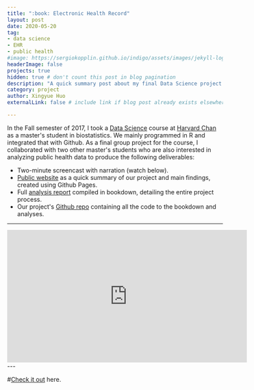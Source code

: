 ```yaml
---
title: ":book: Electronic Health Record"
layout: post
date: 2020-05-20
tag: 
- data science
- EHR
- public health
#image: https://sergiokopplin.github.io/indigo/assets/images/jekyll-logo-light-solid.png
headerImage: false
projects: true
hidden: true # don't count this post in blog pagination
description: "A quick summary post about my final Data Science project on EHR use."
category: project
author: Xingyue Huo
externalLink: false # include link if blog post already exists elsewhere

---
```


In the Fall semester of 2017, I took a [Data Science](http://datasciencelabs.github.io/) course at [Harvard Chan](https://www.hsph.harvard.edu/) as a master's student in biostatistics. We mainly programmed in R and integrated that with Github. As a final group project for the course, I collaborated with two other master's students who are also interested in analyzing public health data to produce the following deliverables:

- Two-minute screencast with narration (watch below).
- [Public website](https://katwang.github.io/BST-260-Final-Project-Site/) as a quick summary of our project and main findings, created using Github Pages.
- Full [analysis report](https://euniceyeh.github.io/EHR-Project/) compiled in bookdown, detailing the entire project process.
- Our project's [Github repo](https://github.com/euniceyeh/EHR-Project) containing all the code to the bookdown and analyses.

---
<iframe width="560" height="310" src="https://www.youtube.com/embed/ukJsGriRPTc" frameborder="0" marginwidth="0" marginheight="0" scrolling="no" allowfullscreen="true"></iframe>
---

#[Check it out](https://sergiokopplin.github.io/indigo/) here.

